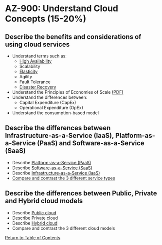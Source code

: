 # AZ-900: Understand Cloud Concepts (15-20%)

## Describe the benefits and considerations of using cloud services

* Understand terms such as:
    * [High Availability](https://docs.microsoft.com/en-us/azure/architecture/checklist/availability)
    * Scalability
    * [Elasticity](https://azure.microsoft.com/en-ca/overview/what-is-elastic-computing/)
    * Agility
    * Fault Tolerance
    * [Disaster Recovery](https://docs.microsoft.com/en-ca/azure/site-recovery/site-recovery-overview)
* Understand the Principles of Economies of Scale [(PDF)](http://download.microsoft.com/download/6/e/4/6e4cb3d1-5004-4024-8d90-6c66c83c17aa/the_economics_of_the_cloud_white_paper.pdf)
* Understand the differences between:
    * Capital Expenditure (CapEx)
    * Operational Expenditure (OpEx)
* Understand the consumption-based model

## Describe the differences between Infrastructure-as-a-Service (IaaS), Platform-as-a-Service (PaaS) and Software-as-a-Service (SaaS)

* Describe [Platform-as-a-Service (PaaS)](https://azure.microsoft.com/en-ca/overview/what-is-paas/)
* Describe [Software-as-a-Service (SaaS)](https://azure.microsoft.com/en-ca/overview/what-is-saas/)
* Describe [Infrastructure-as-a-Service (IaaS)](https://azure.microsoft.com/en-ca/overview/what-is-iaas/)
* [Compare and contrast the 3 different service types](https://azure.microsoft.com/en-ca/overview/types-of-cloud-computing/)

## Describe the differences between Public, Private and Hybrid cloud models

* Describe [Public cloud](https://azure.microsoft.com/en-ca/overview/what-is-a-public-cloud/)
* Describe [Private cloud](https://azure.microsoft.com/en-ca/overview/what-is-a-private-cloud/)
* Describe [Hybrid cloud](https://azure.microsoft.com/en-ca/overview/what-is-hybrid-cloud-computing/)
* Compare and contrast the 3 different cloud models

[Return to Table of Contents](README.md)
